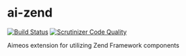 ai-zend
=======
[![Build Status](https://travis-ci.org/Aimeos/ai-zend.png?branch=master)](https://travis-ci.org/aimeos/ai-zend)
[![Scrutinizer Code Quality](https://scrutinizer-ci.com/g/aimeos/ai-zend/badges/quality-score.png?b=master)](https://scrutinizer-ci.com/g/aimeos/ai-zend/?branch=master)

Aimeos extension for utilizing Zend Framework components
